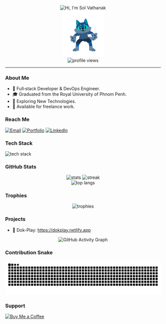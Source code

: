 <div align="center">
  <img src="https://readme-typing-svg.demolab.com?font=Fira+Code&size=26&pause=900&color=00F7C4&center=true&vCenter=true&width=600&lines=Hi%20there%20%F0%9F%91%8B%20I'm%20Sol%20Vathanak;Full‑Stack%20Developer%20%26%20DevOps%20Enthusiast;Welcome%20to%20my%20GitHub%20profile!" alt="Hi, I'm Sol Vathanak" />
  <br/>
  <img src="https://github.com/VathanakSol/VathanakSol/blob/main/Animation.gif?raw=true" alt="Coding Animation"/>
  <br/>
  <img src="https://komarev.com/ghpvc/?username=VathanakSol&label=Profile%20Views&color=00d09c&style=flat" alt="profile views"/>
</div>

---

### About Me
- 🎯 Full‑stack Developer & DevOps Engineer.
- 🎓 Graduated from the Royal University of Phnom Penh.
- 🚀 Exploring New Technologies.
- 💼 Available for freelance work.

### Reach Me
[![Email](https://img.shields.io/badge/Email-vathanaksol1605%40gmail.com-D14836?style=flat&logo=gmail&logoColor=white)](mailto:vathanaksol1605@gmail.com)
[![Portfolio](https://img.shields.io/badge/Portfolio-naktech.pro-111?style=flat&logo=google-chrome&logoColor=white)](https://naktech.pro)
[![LinkedIn](https://img.shields.io/badge/LinkedIn-Vathanak%20Sol-0A66C2?style=flat&logo=linkedin&logoColor=white)](https://www.linkedin.com/in/vathanaksol)

### Tech Stack
<p>
  <img src="https://skillicons.dev/icons?i=js,ts,react,nextjs,html,css,tailwind,bootstrap,jquery,python,java,cs,dotnet,spring,php,laravel,nodejs,postgres,mysql,sqlite,git,docker,kubernetes,jenkins,nginx,linux&perline=12" alt="tech stack"/>
</p>

### GitHub Stats
<div align="center">
  <img height="165" src="https://github-readme-stats.vercel.app/api?username=VathanakSol&show_icons=true&theme=react&hide_border=true" alt="stats"/>
  <img height="165" src="https://github-readme-streak-stats.herokuapp.com?user=VathanakSol&theme=react&hide_border=true" alt="streak"/>
  <br/>
  <img height="165" src="https://github-readme-stats.vercel.app/api/top-langs/?username=VathanakSol&layout=compact&theme=react&hide_border=true" alt="top langs"/>
</div>

### Trophies
<p align="center">
  <img src="https://github-profile-trophy.vercel.app/?username=VathanakSol&theme=onedark&row=1&no-frame=true&no-bg=true" alt="trophies"/>
</p>

### Projects
- 🔗 Dok-Play: https://dokplay.netlify.app

<p align="center">
  <img src="https://github-readme-activity-graph.vercel.app/graph?username=VathanakSol&theme=react-dark&area=true&hide_border=true&custom_title=Contribution%20Graph" alt="GitHub Activity Graph" />
</p>

### Contribution Snake
<p align="center">
  <picture>
    <source media="(prefers-color-scheme: dark)" srcset="https://raw.githubusercontent.com/VathanakSol/VathanakSol/output/github-contribution-grid-snake-dark.svg" />
    <img alt="contribution snake" src="https://raw.githubusercontent.com/VathanakSol/VathanakSol/output/github-contribution-grid-snake.svg" />
  </picture>
</p>

### Support
[![Buy Me a Coffee](https://img.shields.io/badge/Buy%20Me%20a%20Coffee-FFDD00?style=for-the-badge&logo=buy-me-a-coffee&logoColor=000)](https://coff.ee/vathanak)
